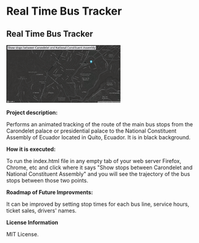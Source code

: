 # Real Time Bus Tracker
## Real Time Bus Tracker
<img src = "RTBT.png" width = "300" />

**Project description:**

Performs an animated tracking of the route of the main bus stops from the Carondelet palace or presidential palace to the National Constituent Assembly of Ecuador located in Quito, Ecuador. It is in black background.

**How it is executed:**

To run the index.html file in any empty tab of your web server Firefox, Chrome, etc and click where it says "Show stops between Carondelet and National Constituent Assembly" and you will see the trajectory of the bus stops between those two points.

**Roadmap of Future Improvments:**

It can be improved by setting stop times for each bus line, service hours, ticket sales, drivers' names.

**License Information** 

MIT License.

